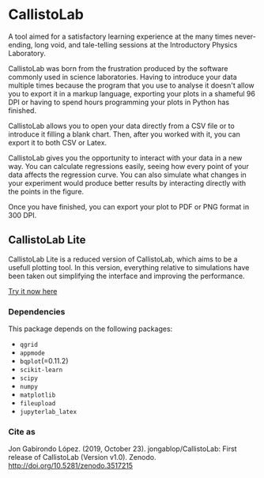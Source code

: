 # CallistoLab

A tool aimed for a satisfactory learning experience at the many times never-ending, long void, and tale-telling sessions at the Introductory Physics Laboratory.

CallistoLab was born from the frustration produced by the software commonly used in science laboratories. Having to introduce your data multiple times because the program that you use to analyse it doesn't allow you to export it in a markup language, exporting your plots in a  shameful 96 DPI or having to spend hours programming your plots in Python has finished.

CallistoLab allows you to open your data directly from a CSV file or to introduce it filling a blank chart. Then, after you worked with it, you can export it to both CSV or Latex.

CallistoLab gives you the opportunity to interact with your data in a new way. You can calculate regressions easily, seeing how every point of your data affects the regression curve. You can also simulate what changes in your experiment would produce better results by interacting directly with the points in the figure.

 Once you have finished, you can export your plot to PDF or PNG format in 300 DPI.
 
 
 
## CallistoLab Lite

CallistoLab Lite is a reduced version of CallistoLab, which aims to be a usefull plotting tool. In this version, everything relative to simulations have been taken out simplifying the interface and improving the performance.

[Try it now here](https://mybinder.org/v2/gh/jongablop/CallistoLab/master?urlpath=%2Fapps%2FCallistoLab-Lite.ipynb)


### Dependencies

This package depends on the following packages:

- `qgrid`
- `appmode`
- `bqplot`(=0.11.2)
- `scikit-learn`
- `scipy`
- `numpy`
- `matplotlib`
- `fileupload`
- `jupyterlab_latex`

### Cite as

Jon Gabirondo López. (2019, October 23). jongablop/CallistoLab: First release of CallistoLab (Version v1.0). Zenodo. http://doi.org/10.5281/zenodo.3517215